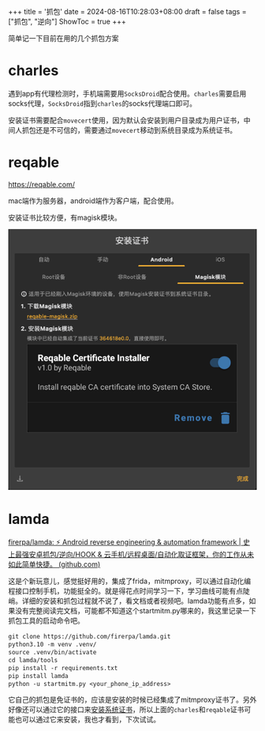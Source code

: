 +++
title = '抓包'
date = 2024-08-16T10:28:03+08:00
draft = false
tags = ["抓包", "逆向"]
ShowToc = true
+++

简单记一下目前在用的几个抓包方案

# charles

遇到app有代理检测时，手机端需要用`SocksDroid`配合使用。`charles`需要启用socks代理，`SocksDroid`指到`charles`的socks代理端口即可。

安装证书需要配合`movecert`使用，因为默认会安装到用户目录成为用户证书，中间人抓包还是不可信的，需要通过`movecert`移动到系统目录成为系统证书。

# reqable

https://reqable.com/

mac端作为服务器，android端作为客户端，配合使用。

安装证书比较方便，有magisk模块。

![image-20240816105110417](https://raw.githubusercontent.com/0x540x59/piclist/master/image-20240816105110417.png)

# lamda

[firerpa/lamda: ⚡️ Android reverse engineering & automation framework | 史上最强安卓抓包/逆向/HOOK & 云手机/远程桌面/自动化取证框架，你的工作从未如此简单快捷。 (github.com)](https://github.com/firerpa/lamda)

这是个新玩意儿，感觉挺好用的，集成了frida，mitmproxy，可以通过自动化编程接口控制手机，功能挺全的。就是得花点时间学习一下，学习曲线可能有点陡峭。详细的安装和抓包过程就不说了，看文档或者视频吧。lamda功能有点多，如果没有完整阅读完文档，可能都不知道这个startmitm.py哪来的，我这里记录一下抓包工具的启动命令吧。

```shell
git clone https://github.com/firerpa/lamda.git
python3.10 -m venv .venv/
source .venv/bin/activate
cd lamda/tools
pip install -r requirements.txt
pip install lamda
python -u startmitm.py <your_phone_ip_address>
```

它自己的抓包是免证书的，应该是安装的时候已经集成了mitmproxy证书了。另外好像还可以通过它的接口来[安装系统证书](https://github.com/firerpa/lamda/wiki/安装证书)，所以上面的`charles`和`reqable`证书可能也可以通过它来安装，我也才看到，下次试试。

